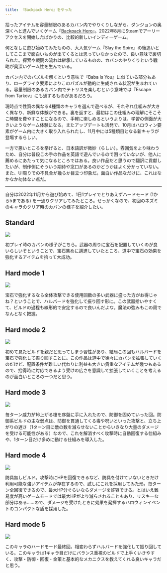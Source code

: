 ```yaml
---
title: 『Backpack Hero』をやった
---
```

拾ったアイテムを容量制限のあるカバン内でやりくりしながら、ダンジョンの奥深くへと進んでいくゲーム『[Backpack Hero](https://store.steampowered.com/app/1970580/Backpack_Hero/)』。2022年8月にSteamでアーリーアクセスを開始したばかりの、比較的新しいインディーゲーム。

何となしに遊び始めてみたものの、大人気ゲーム『Slay the Spire』の後追いとしてここまで面白いものが出てくるとは思っていなかったので、良い意味で裏切られた。探索や戦闘の流れは継承しているものの、カバンのやりくりという戦略が奥深いゲーム性を生んでいる。

カバン内でのパズルを解くという意味で『Baba Is You』に似ている部分もあり、ローグライク要素によりこのパズルが動的に生成される状況が生まれている。容量制限のあるカバン内でテトリスを楽しむという意味では『Escape from Tarkov』にも通ずるものがあるだろう。

現時点で性質の異なる4種類のキャラを選んで遊べるが、それぞれ仕組みが大きく異なり、新鮮な体験ができる。裏を返すと、最初はこの仕組みの理解にそこそこ時間を費やすことになるので、手軽に楽しめるというよりは、学習の側面が大きいようなゲーム体験になる。またアップデートも活発で、10月はハロウィン要素がゲーム内に大きく取り入れられたし、11月中には5種類目となる新キャラが登場するらしい。

一方で悪いところを挙げると、日本語訳が微妙（らしい）。雰囲気をより味わうため、自分は普段この手の作品を英語で遊んでいるので困っていないが、他人に薦めるにあたって気になるところではある。良い作品だと思うので翻訳に貢献したいが、制作側にそういう期待や窓口があるのかどうかはよく分かっていない。また、UI周りでの不具合が幾らか目立つ印象だ。面白い作品なだけに、これはなかなか勿体ない点だ。

* * *

自分は2022年11月から遊び始めて、1日1プレイでとりあえずハードモード (1から5まである) を一通りクリアしてみたところ。せっかくなので、初回のネズミのキャラのクリア時のカバンの様子を紹介したい。

Standard
--------

![](https://lh3.googleusercontent.com/docs/ADP-6oEUFKvRzvlA5hu-g4oxdu0EDxOnXHtpYR9Kz-HvQN7xLiAipiDLrXb0yM9g4hmiICaRIlVwonz0OC6mHBgCKJm0UyeugLhWsT0Cp1gsHX23Zrrj6wGfl5-HE4cCEVQzlpVO97d1nxbgBRM-WNMdv1fcitCbqUHWrQQ1UI-L7aF3YBYd3_DxBCKcQODoK0WuUFUtrvUW6SH355ARq_zRn-iQCX7XG2ZkOuR0pVxq0Buv7ABBqtmWYYyTcb4ATZr30Zow0qCP6SmyqiwVbPHuVORRAEf2W93SU-BBeDVHtxNicPL3akH4V0PqHPFKtc3138k3Oq00C9kcI2lKQ6Bp_nFro7mt7oUOJO9NaOSgFs7SzyODThAci_b_EPAdT5RZIIsQnTqv0hIzwmtcNqAejqcw3nJFGB_EqHpWNFDvAXZfbw4iETwwRqMCmT9m2AnkYEYYGsd4kDOmy2aEqcVgoWxPBLjzK0kdN3aPjbVQZTTgbjW8RT3lBPXFNq2_E5L9bL6hqNJtWpb9yKM-jKGmJlZa5d23OKr3mx_xmp6XGSTcSUhYofk4xKefZk58GnuCWjB9yfoKNb0zvHJyQ-r8H62zSvPIKKc7hQwoFSoQZLW4qKXHPfXVHrqfSoSTvCHAgjANvvVItP2eFne60ep4nhUhQGftsSqnMxMCOs1ix-Ko9oMwIid3hfMIYPWdOXfnuCu0GMlOTe5ZnIdj6oW2n2Zsch47LgLjL3lidE5MY-gk62zaP7Bb_nbVXqJEl3eVkRabFFF3tMyjjFzD2gjyVTQV9bJqGA7j5O_t_gac52ycnxO2npO29RvkzXe7NCg23BTsxvMmPl5fHobofOL1R_I4JyBmmYNz9OqDeYRfLm93scMx5DHp7kOiXwVknNk3jPxgvKUkXX7FCrJkDjhL46ucw4aV6FuUDl4K85Er1XiKetHKe18CaCmDhV0rjeLVTzo7WGkduCOjkD3SlZavMlyVK41O9UXG8vrOfzTJPgdYo_tQyTmIvQSN3GT-1Q0i_LJw3i5yUr1Ll5iyhFQS4wvCJ46x_WuQBxUznPDSuKREdDouZzXh9pR-UC89Eolj4t1Rsc2qnH8t9QwhxapDyWV58LTczuG_bUjBDB0r5XQBXlPyOMgyRgjBFV-WI8cJ-MMNFgsacuypwO-KJW5ESd7F4FlGcxfdkr1UYBnMTO7TyBuQoREpMqumX-k_C_rFmSn_2gWz3EzzD-5iAe52hHNTImFjbKeitk_YJ11BS3Zk71ZrBg)

初プレイ時のカバンの様子がこちら。武器の周りに宝石を配置していくのが良いらしいぞということで、宝石集めに邁進していたところ、道中で宝石の効果を強化するアイテムを拾って大成功。

Hard mode 1
-----------

![](https://lh3.googleusercontent.com/docs/ADP-6oG_AcI4n9wh7Y6Nvd8tsjf03sRhHZ2uq14mdrRx9TxROEJSZAgjyGKGRSDXbw1ZMsTm5G85GNoLUqMYMXRk59L4AmEDAWMDRJyuwcJbhW0Rh1aX403Fy4vd6Brff6KnmyIU6gviT5-imXq_5GAKlfBv0bk_CkU2Nt0ttiV_vJesI34wJG_Xso5tgC2HAhsQGqdTCkrXojQiQ_dDN4ZChmcHyb9qNiUwwJ-uur5ihnO2VatLMjGPKoBlbLNKqNHd8XhBBK029GlWB1wnitiZfs-tqMBy6Q6S8nEdzcYX6Po67DgMgo1fUBItN_JC12SEFIClDTU_DFByXCkHLZGFfFihVjAbVFq--X4JJBLb5I0nJI5a6o-ACSkzgM3Egq40Xr33Ysjd7DqcyFZ31sD2eJ0TZyfmyu-tL_OtU_tzpVB_dVLX6LKWNziKMCE-YoQn-PDWznAoj_5wqWkhTLo8kqLCdGwlQ_YkIO45EbIV0nrDznGOUxBRsphkZOQHSQzsgxZvqRAbj12zWBS87QYt8lSJtom2PF54MJ9Loj2uCeH2uQI6yEHfXgwFdJjiru7msB5SdyPuObbgqyBzQ-4uK4hCA42VPJ7IGsTSqcs1-0cDiHV6KFDkO0ViwjFFjijzPWMlsFONvAk6s_Y1LuKZZZ5DVEyL3JEtjMYQVP-o2rZSRnFweA4rRufyRvaa2D1wQCORsBg_iXDoR0DeZs-52zlfWWTnvf3TdgcO_QFnIqFZ7j88-QKXRc43xKnM4zi-tPgD6BI02Y9djhETkQKMsbHkrY9xyor7NDZij1JCxO2WB2RaHiSVw3MTvcTZNHcyLLIpBtNtQkvikPXjMqTAAZtsng4wGdAH2lhddpOVtAUm_a8VaKcFTWulML53dCC1jiNWZOEzN5-MVqsDJM2UUqpwGXWBnlf2TjkfTISKa6_JcJ5yEP1X70zJWH9wVuomG74_d9v8wLWjotTbxSGZTLL-KoGwSfY-aZ0xImbZrrigUyOvW5fKQs7qj_-mJ2f45VuyGsxmb20ZvGWT-VamEpg9j5ZTfWCHCQpxDVxatJjXLlWl3h3B14RL9Iz1ozDRTSYCiICfOWZ0Y15n9q25HLqjQZZU597AZJKaLUfVAyRG22ZTbktmQba9w0fZAZCL9ugj2m4LEIZbEnu9GMakiZ8FtaLpAgPaxsCWxh2NNpeW4zacWfikTuF_m2i7thxe4ar1PFZgqlj5EEVVj1wmwGCKUw5n5XI2hsK1IwS8WKoTNTJ72Q)

宝石で強化するなら全体攻撃できる使用回数の多い武器に盛った方がお得じゃね？ということで、ハルバードを強化して振り回す形に。この武器拾いやすくて、ビルドの過程も線形的で安定するので良いんだよな。魔法の強みもこの周でなんとなく把握。

Hard mode 2
-----------

![](https://lh3.googleusercontent.com/docs/ADP-6oEvVaRH8qU-OwKpXLzDQ12sAFWVpRhojqQe-dxMpqn5viCKeW0Bh3axTAtlySxM5ZTcR5u3BD_1h4uXxDCBKBbY78qU2YpMFBJilefF1wMfU1C4XrBoRneiuWtdPsxHGXHU8gE5AzODxPuB2sKiH0qd8w8KS-xflo7QpA7qZC_GjA4GkF7u48QFoGyD1vY39V7U-nkX5vbarTbTDU5mHJIyMsMK5bBuCMzs23kYsDYTi815YFI--Civ2M2vDdOA81YtJUEJ_f3JRuUrJinZbyxpAgg4IDo_iDC4oG8hm9jdSKnsIsCHb5riWPikt5gmfp_m1BKmvzg25qRTgFT7ZaidmV8X09rzWinwZESS2C-OaRzIxF2iQHY1rcFdcZgHM7cTLRmdK9agRAACN3iaYzYBqwDr8O0xak_k0ygB9dE8D1pkXVZB7PsJSIjrM9PLEU862llOM3Oj2W60QM1LV-iVZTb0LbSMZY0BfLIhSziHh_bd29eQipuJJE0tHQbNU0dNSFMsxr-Q0zaEpz59j5F7EOEpci_p43oZzKz_3Xyp8IhkKnXjLH8yaa81pUQ0WK6yUNnaSBKrQiZGJVH3FnUiXLHzjvHRYKAvK8fsLmqCemuGiJknjt6yoCrjANZWJWgv4lgIOZ5K3kp9STlk4KqrJYaGwQV1DMfJgorHeolcukekKv2m0GcEbmrSuTs83zNRrqAocIEniUnOQa1jwcSXQ6ByQb5dhBQTPQ4R5v90oxJ0G4ByN_bzIi-9RW_1SmUWMdX2syV9QKvIDUxlJjZuNlN8Ca5Iw7SH3ktadE7cCEF0TXTiDRCnhtkH8P2C7r0hklD77-IbfRLBHAIThgchbLyDUMytx45bMdDIIhm5KGyQw3rNLAWb48khdJ7Tnwxyc7nRDKzujJ0yZxrjQXHUvPaNNjagbErHWoa8vte0T4nz6Jgr3wBhnwf_-3Pwk-vDigjYbRDJuUcavm3SGH3k3Z7jgqW07WZFaRE927RBFOiSNfhAB_cBVZuiKWXjiu5wpFg1cx8BlJ6EE3MlWJ2rwY6HQOU3v5VRD-I2ew8prMxuwEvFkRKZi7eByJ-J4B5Af3FQ5fk3a0JrRy1kxi3vnXweJtaubesQjB18JYfxF_kadQnQ4OkRRp-5vgyxfvNUITH1oKW65va2AxvjZROVuh5kZbWJP6X3RAFEolD6t0TAd31ohwZy71r29WvaKnAMEwsAq-Lj8nnddmkMJuGrIwf0F4yLELKwRbhDq2TnpRlpEA)

初めて見たビルドを親だと思ってしまう習性があり、結局この回もハルバードを宝石で強化して振り回すことに。この作品は道中で徐々にカバンを拡張していくのだけど、配置条件が難しい代わりに利益も大きい貴重なアイテムが幾つもあるので、拾得時に対応できるよう受けの広さを意識して拡張していくことを考えるのが面白いところの一つだと思う。

Hard mode 3
-----------

![](https://lh3.googleusercontent.com/docs/ADP-6oFNZYPqo8UUeaccHsBZYXzJJrw1IQnKAKj5lN30kaaGzq8vuIcEIVMGNye1OrJrAwAmnKzG7Z82wTJkMfZVuUA-Q9y_PVbnOx8PgqsbG37Pqd2VSaaSVDHkz9JPjRMobsGZUjiSGnG0Ci9luQsMp0vfJN6GRtkleuShGIuiyHY3tBBCdebf_yRXZuJvEHsIlDynE6PESw7oH_HmZ5prKxIQ8TBqgKsf-y17dc47FD6KYcJyXQafyfHXdQ7WjqYNOdr7VJxwHzadH4JLmBXnprd5HHd6Kds9SjZj660wExto4M5VEAWJ05S74L04wnun7tHu7CiMD7G4Vmb1nWg9WZSHrsHuMj67Wncvphi_eahGUi51fYvxLp8sU4WR4X8lVsQhPtWzZ67eNPTEEFAI1DODyr4KA23zKsGIBsAds6Q5JAX15FAW0KZk9sMV32mOcgJFXc9IGDs9lwu-A8cWsnDliewS_TVRisdOGkeU5E8EdIwwSRh010rALS51F54YOs2RYRRdPnqEGrjZprsqs0CTSTEcfjPjqjP7MhLH_Nq47Hmb0MzW3DbQHiOLfBc0F8BSH3UjS3PoC_Kwm_-JsAX7W8RLa7cJshNcbYGS49VJPfQZQeVFvkg-YckmxZ0YBJv78gkeGgJSpg_HdIgcZUnfoj6n-dQcDXxTDw-AwhL2yTscpBCcmEnkWGgegxCG5N38eJLRo3fRZ8P-_78nmQ50qKDxSpD6ICk0r895q164V9nJ8yeA6uOAsseOcd4D3Mk4G_L5jEdHYCq6S-uJGDzftijib_HC_ANhQ9iycChTuQswM9LOAO_bDuq6-CgHYxy5YwI5QAkV1TLg9l0PyFnImq8EpREDFhp21TO3mk_ACtk-MjjBk_a8CUlyxWfKaoaTWLxhCmGbVZhiU8vj6KJH9ImEj6R-MaTvdJw4Dcf4Xw3iYTjFD-y7Ct4N37EFGVllCNwJbucykb2sYTR_ckuCGgLVajw0UWQAD6Qz29kqoByd0Vs7W1xKrxLdEgEw6XZuvEMFNwuaymw2ukxkYy-4HAZ9M8E1jynLBTOkD2KIp4dOLSxFNYVBUO_-wM-p_yB0ykXhZaFHud0FfKGtQ0JVnKta1wa4juJORi9_F7y2FIvowoOQs1iRioDrGJgMZ5h8h-X7EI7dQjtwiPUtd9Vr45Rk568Xn9b7spqnaVaDO6-fJIRToWhAd-lZyBJ6fCOr_Z3xckhfqEG2IeRMY_GiCBe7m_5tZ3_gnEDwK96f39pZzQ)

毎ターン威力が16上がる槍を序盤に手に入れたので、防御を固めていった回。防御系ビルドの主な弱点は、防御を貫通してくる毒や呪いといった攻撃と、立ち上がりの遅さ（1ターン目に敵の数を減らせないことからいきなり大量のダメージを受ける可能性がある）なので、これを解消すべく攻撃時に自動回復する仕組みや、1ターン目だけ多めに動ける仕組みを導入した。

Hard mode 4
-----------

![](https://lh3.googleusercontent.com/docs/ADP-6oEGe8epWJxD5WSOnAPdCSSlDAKTufAfZ0ADR55LdT3jKUe7EEVeR96JcyYr7cn7N-wcr4AfrTa2_t_612vxvPei2o9kjyo8ZKiOLQWv-el-Ip54PwP39KX0hbmkxT2Vck6zjKIxZSjDbh5LgggowMFH7-HUkFYk_x1gYj51yKjyeuG9jDif4ndjFk_5n74OgRDRiCYe3Lv0y4Pf_nf48odpnZvavT45swd-za5Qp0WOWe2MCy1z3wP2pfXckvX2wVfmR6zFt9BKFyh-fgQBXKuLDR0OPYMCrfPpBbAs7A1I6063xmdQM8oIimLltxcB_lQpNbKufhi39pELK0gjlDY9zahMa_3qh4vYWUctZs7zrT_Lsi6vzd3Wb2E84Q4SLU3gfIMXnXoN3x5aKeCJG7i67mMfIllUEqeCgFaggyLqu3iRrUajeY_Al4EroUlaLvTsHE_-BrJppJPL86gPUKn1RtLxE8VdTKLZ6MLAZCr0QGt6QSKe2_jNzfvJcXs-wRq_pUER1NmOx15xUZxEOc2SYVdqCMc41zV-awf7VNuqs2Q4xuy2iqjRTegtNco1qRJo8YkuOpxQbOtIB6hjhcHn7QqJckOjYdp3X9EDkQVEd55rqB99nyZW9CVSf5U6J_7jYS8SJNtMV58NkOtxXcuSJ6McuXNfybHqreN9i5Or9ciDpopLUBukPD0Ri283yI5KrPw2QYumwIbgdrM6_lSnF2ykveOgoVp6elCvxvmQZtQJ1AQv3yCsErAt3GL5F1W6T7355FSgRZuGQy_3MKZ7Vk9DRtAqBNJh_Fj3MeLPH8ED7t0bsUCj8v4pD8arA5fudWWZlX7KAo6NvlhwNAkDI0SyR6g8_iZ12-0QRcj-gNAFuYIuXbCAY_TmECnkmVupmMU_NopuAWVhdwKdQNzqDbmRMNOJDiKAOxa8cYqi_6WfJbuFLAdRnU4zCUt3xET-WGtYHlHp9XcxDGRbF86dP2uGF-X4lGNDCHW3ss-cj7Rc2OXrBHfZOj725qhIftDvv4xUMKnu77Q1nZIM7NcKSm7WAil3qM8s8DpjNRNLkz-AbhGfXO0dJD5xSvZ7sQXe1ku01dXWnkVanJoOXAC2xqp5YXdi_TEqnTzuKaArkLbF-ngUOVsbh-jvEiSXQCa2ahvZFZepAiWlsRiDvT4a6jhJDLGlVqmrSNYJLeXDop6jdVWGKh-7tyH3LL0s3omPt4NHQFPtcJ3oRmBMQVfMh_Gy8R4gTopsp3Uhz0kzvjw-zQ)

防具無しビルド。攻撃時にHPを回復できるなど、防具を付けていないときだけ利用可能な強いアイテムが存在するので、試しにこれを採用してみた形。毎ターン全回復できるので、最大HP分ぐらいならダメージを許容できる。とはいえ難易度が高いゲームモードでは最大HPがより減らされることもあり、リスキーな部分はある……ので、ダメージを受けたときに効果を発揮するハロウィンイベントのコンパクトな盾を採用した。

Hard mode 5
-----------

![](https://lh3.googleusercontent.com/docs/ADP-6oExWvo7uEhHbiZP-bnhL70I25P9kCovfjYCkUR1Fp5eYyY3BWBgvj7rIq9U5SUkTSrerUq-ao1MIjUg6rZzkq7ztuqddsFsJO_SpWJLs4C5yDQqK2T_Dd7xrSbQGiIygyMPCY3aW5Bqa0mAptVGe93QW37DCB2CQ8POqjEtrFvi_IAvKrtEJIdZKL6iVtCZ_CCTuCZw1UPI1CsX4860vXUDeFRMNdJW-LN7EvbnJ0SJi3t1EVEUyWWeV4HNcW8e6LuIMmiGIk-YMcTXiBb56h7UQAnET5uVrIg6-eoZQI9QSi6QYMJeW9bSLV029TNtzwS-yiFwslqmrM-E4LHosKHWLhdxtRWUPeyAMBckmESjDa5zlPKPF28rQBOzPW75CiDVY8eP9yOKvPtHFRrzhMAAkWs_NC0vcFSYYVZ_bxsudyzrfTh2xiwZidMI2Oyi29iasVqYuH7AuEhf920WZ-MzOB7aP2kZg2P4plSubIrbpdazgJ7Y70E7Blos2YpM690XMKFAoHST2hxNXoU-D6arR9jFhJ6zTbD21WykCiSCGCjkBR4af5G5gpEK3d-HAetmfP8MuWa9j6LkE5_RSYFSSi8AULqQUcO020v89g6536Hr1G8z80Gj5eRl66R69c2oaFEeOtPeu6TvDLTX3mkc177R9e_iyYbZlAJdQKUIXqJ615E3Gu3_LjJuS7aSdsKtHGYgH4LJ-CN2t4y2HJ1sq-2W_4R1byifs6bKogxAC7TbDuCk-w8QTIWppqUdgslUiTKPQTvVGPQkNzOc8F1qPVYmh7XuOqY1orRthly4jXayoSgnXY7z4vQHsdx9T8ucxZfISRhF3oO8wKlxbpBwWfn-X1Of3rUYI6JFXdJewmOQBqlNOt8iQEAvda7j87dTg-Y5Mo4rciTpFZKjL3tKfw4_gE7u8rzYzUAx4SnfqsdY-ZGLFqwlyoemWUUyb-HtxtziteATx-XakwBxG-4uUSLTiTJritkiusSBeIfVXj-esSpGlePuHDOhVX4qarG9tcIENCqYSPcJqW8ZCw3FD3IX0FB1KcF2_UXNjVgOguM30ZZBzOBhkZ4Aqdsu80EKvYCwAbx-p40UEdcnbMfOFoJlFjgBKunjEJk_VTVBOTZ71DQtqynQ6xoFwDu_oHsTW9DmsbxgJUKEGE1sIhqkb9rnbHCVc8TYoUeXGaIdCMlS5O08Sg7sWbv50tuabRMFn2sQkSi3jumyLH0CybFFem1sB3Hri9v8UaWtae5bHfBCJA)

このキャラのハードモード最終回。相変わらずハルバードを強化して振り回している。このキャラは1キャラ目だけにバランス重視のビルドで上手くいきやすく、攻撃・防御・回復・金策と基本的なメカニクスを教えてくれる良いキャラだと思う。
